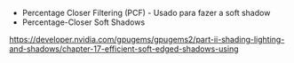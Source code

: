 - Percentage Closer Filtering (PCF) - Usado para fazer a soft shadow
- Percentage-Closer Soft Shadows 

https://developer.nvidia.com/gpugems/gpugems2/part-ii-shading-lighting-and-shadows/chapter-17-efficient-soft-edged-shadows-using